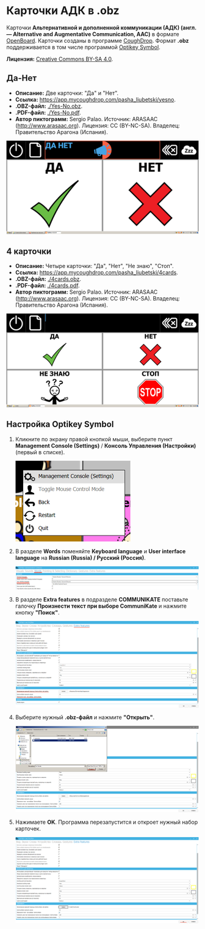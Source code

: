 # Карточки АДК в .obz

Карточки __Альтернативной и дополненной коммуникации (АДК) (англ. — Alternative and Augmentative Communication, AAC)__ в формате [OpenBoard](https://www.openboardformat.org/). Карточки созданы в программе [CoughDrop](https://www.coughdrop.com/). Формат __.obz__ поддерживается в том числе программой [Optikey Symbol](http://optikey.org/applications/optikey-symbol).

__Лицензия:__ [Creative Commons BY-SA 4.0](https://creativecommons.org/licenses/by-sa/4.0/deed.ru).

## Да-Нет

- __Описание:__ Две карточки: "Да" и "Нет".
- __Ссылка:__ <https://app.mycoughdrop.com/pasha_liubetski/yesno>.
- __.OBZ-файл:__ [./Yes-No.obz](Yes-No.obz).
- __.PDF-файл:__ [./Yes-No.pdf](Yes-No.pdf).
- __Автор пиктограмм:__ Sergio Palao. Источник: ARASAAC (<http://www.arasaac.org>). Лицензия: CC (BY-NC-SA). Владелец: Правительство Арагона (Испания).

![](Yes-No.png)

## 4 карточки

- __Описание:__ Четыре карточки: "Да", "Нет", "Не знаю", "Стоп".
- __Ссылка:__ <https://app.mycoughdrop.com/pasha_liubetski/4cards>.
- __.OBZ-файл:__ [./4cards.obz](4cards.obz).
- __.PDF-файл:__ [./4cards.pdf](4cards.pdf).
- __Автор пиктограмм:__ Sergio Palao. Источник: ARASAAC (<http://www.arasaac.org>). Лицензия: CC (BY-NC-SA). Владелец: Правительство Арагона (Испания).

![](4cards.png)

## Настройка Optikey Symbol

1. Кликните по экрану правой кнопкой мыши, выберите пункт __Management Console (Settings)__ / __Консоль Управления (Настройки)__ (первый в списке).

    ![](./settings_1.png)

2. В разделе __Words__ поменяйте __Keyboard language__ и __User interface language__ на __Russian (Russia) / Русский (Россия)__.

    ![](./settings_2.png)

3. В разделе __Extra features__ в подразделе __COMMUNIKATE__ поставьте галочку __Произнести текст при выборе CommuniKate__ и нажмите кнопку __"Поиск"__.

    ![](./settings_3.png)
  
4. Выберите нужный __.obz-файл__ и нажмите __"Открыть"__.

    ![](./settings_4.png)

5. Нажимаете __OK__. Программа перезапустится и откроет нужный набор карточек.

    ![](./settings_5.png)
